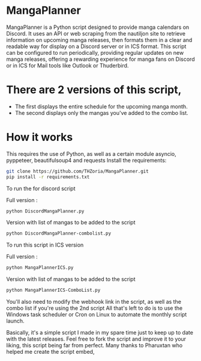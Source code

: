 # MangaPlanner

MangaPlanner is a Python script designed to provide manga calendars on Discord.
It uses an API or web scraping from the nautiljon site to retrieve information on upcoming manga releases, then formats them in a clear and readable way for display on a Discord server or in ICS format. This script can be configured to run periodically, providing regular updates on new manga releases, offering a rewarding experience for manga fans on Discord or in ICS for Mail tools like Outlook or Thuderbird.

# There are 2 versions of this script, 
- The first displays the entire schedule for the upcoming manga month.
- The second displays only the mangas you've added to the combo list.

# How it works
This requires the use of Python, as well as a certain module asyncio, pyppeteer, beautifulsoup4 and requests
Install the requirements:

```sh
git clone https://github.com/THZoria/MangaPlanner.git
pip install -r requirements.txt
```

To run the for discord script

Full version :

```sh
python DiscordMangaPlanner.py
```

Version with list of mangas to be added to the script

```sh
python DiscordMangaPlanner-combolist.py
```

To run this script in ICS version

Full version :

```sh
python MangaPlannerICS.py
```

Version with list of mangas to be added to the script

```sh
python MangaPlannerICS-ComboList.py
```

You'll also need to modify the webhook link in the script, as well as the combo list if you're using the 2nd script
All that's left to do is to use the Windows task scheduler or Cron on Linux to automate the monthly script launch.

Basically, it's a simple script I made in my spare time just to keep up to date with the latest releases. Feel free to fork the script and improve it to your liking, this script being far from perfect.
Many thanks to Pharuxtan who helped me create the script embed,
